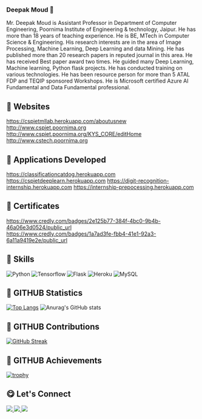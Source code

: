 ### Deepak Moud 👋
Mr. Deepak Moud is Assistant Professor in Department of Computer Engineering, Poornima Institute of Engineering & technology, Jaipur. He has more than 18 years of teaching experience. He is BE, MTech in Computer Science & Engineering. His research interests are in the area of Image Processing, Machine Learning, Deep Learning and data Mining. He has published more than 20 research papers in reputed journal in this area. He has received Best paper award two times. He guided many Deep Learning, Machine learning, Python flask projects. He has conducted training on various technologies. He has been resource person for more than 5 ATAL FDP  and TEQIP sponsored Workshops. He is Microsoft certified Azure AI Fundamental and Data Fundamental professional.
## 🔧  Websites
https://cspietmllab.herokuapp.com/aboutusnew                                                                                                                                                      
http://www.cspiet.poornima.org                                                                                                                                                                  
http://www.cspiet.poornima.org/KYS_CORE/editHome                                                                                                                                                
http://www.cstech.poornima.org  

## 🔧  Applications  Developed
https://classificationcatdog.herokuapp.com
https://cspietdeeplearn.herokuapp.com
https://digit-recognition-internship.herokuapp.com
https://internship-prepocessing.herokuapp.com
## 🔧  Certificates                                                                                                                                                                                
  https://www.credly.com/badges/2e125b77-384f-4bc0-9b4b-46a06e3d0524/public_url  
  https://www.credly.com/badges/1a7ad3fe-fbb4-41e1-92a3-6a11a9419e2e/public_url                                                                                                       

## 🔧 Skills
![Python](https://img.shields.io/badge/Python-3776AB?style=for-the-badge&logo=python&logoColor=white)
![Tensorflow](https://img.shields.io/badge/Tensorflow-orange?style=for-the-badge&logo=tensorflow&logoColor=white)
![Flask](https://img.shields.io/badge/Flask-000000?style=for-the-badge&logo=flask&logoColor=white)
![Heroku](https://img.shields.io/badge/Heroku-430098?style=for-the-badge&logo=heroku&logoColor=white)
![MySQL](https://img.shields.io/badge/MySQL-00000F?style=for-the-badge&logo=mysql&logoColor=white)
## 🔧 GITHUB Statistics
[![Top Langs](https://github-readme-stats.vercel.app/api/top-langs/?username=deepakmoud)](https://github.com/anuraghazra/github-readme-stats)
![Anurag's GitHub stats](https://github-readme-stats.vercel.app/api?username=deepakmoud&count_private=true)
## 🔧 GITHUB Contributions
[![GitHub Streak](https://github-readme-streak-stats.herokuapp.com/?user=deepakmoud)](https://git.io/streak-stats)
## 🔧 GITHUB Achievements
[![trophy](https://github-profile-trophy.vercel.app/?username=deepakmoud)](https://github.com/ryo-ma/github-profile-trophy)

## 😋 Let's Connect 

<a href="https://linkedin.com/in/deepak-moud-876076119/" target="_blank">
    <img src="https://img.shields.io/badge/LinkedIn-0077B5?style=for-the-badge&logo=linkedin&logoColor=white" />
</a>
<a href="mailto:deepakmoud@poornima.org" target="_blank">
    <img src="https://img.shields.io/badge/Gmail-D14836?style=for-the-badge&logo=poornima&logoColor=white" />
</a>
<a href="mailto:deepakmoud@gmail.org" target="_blank">
    <img src="https://img.shields.io/badge/Gmail-D14836?style=for-the-badge&logo=gmail&logoColor=white" />
</a>

